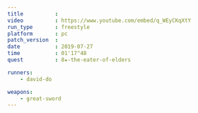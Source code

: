 ```yaml
---
title          :
video          : https://www.youtube.com/embed/q_WEyCKqXtY
run_type       : freestyle
platform       : pc
patch_version  : 
date           : 2019-07-27
time           : 01'17"48
quest          : 8★-the-eater-of-elders

runners:
    - david-do

weapons:
    - great-sword
---
```

